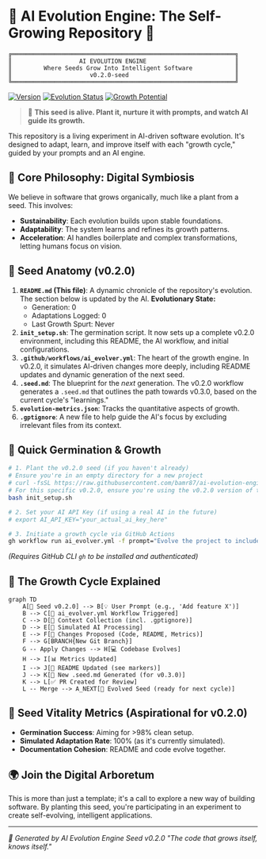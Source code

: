 # 🌱 AI Evolution Engine: The Self-Growing Repository 🌱

```
╔═══════════════════════════════════════════════════════════════╗
║                   AI EVOLUTION ENGINE                         ║
║         Where Seeds Grow Into Intelligent Software            ║
║                      v0.2.0-seed                              ║
╚═══════════════════════════════════════════════════════════════╝
```

[![Version](https://img.shields.io/badge/version-0.2.0--seed-blue.svg)](https://github.com/bamr87/ai-evolution-engine)
[![Evolution Status](https://img.shields.io/badge/status-sapling-green.svg)]()
[![Growth Potential](https://img.shields.io/badge/potential-expanding-purple.svg)]()

> 🌱 **This seed is alive. Plant it, nurture it with prompts, and watch AI guide its growth.**

This repository is a living experiment in AI-driven software evolution. It's designed to adapt, learn, and improve itself with each "growth cycle," guided by your prompts and an AI engine.

## 🌿 Core Philosophy: Digital Symbiosis

We believe in software that grows organically, much like a plant from a seed. This involves:
- **Sustainability**: Each evolution builds upon stable foundations.
- **Adaptability**: The system learns and refines its growth patterns.
- **Acceleration**: AI handles boilerplate and complex transformations, letting humans focus on vision.

## 🧬 Seed Anatomy (v0.2.0)

1.  **`README.md` (This file)**: A dynamic chronicle of the repository's evolution. The section below is updated by the AI.
    <!-- AI-EVOLUTION-MARKER:START -->
    **Evolutionary State:**
    - Generation: 0
    - Adaptations Logged: 0
    - Last Growth Spurt: Never
    <!-- AI-EVOLUTION-MARKER:END -->
2.  **`init_setup.sh`**: The germination script. It now sets up a complete v0.2.0 environment, including this README, the AI workflow, and initial configurations.
3.  **`.github/workflows/ai_evolver.yml`**: The heart of the growth engine. In v0.2.0, it simulates AI-driven changes more deeply, including README updates and dynamic generation of the next seed.
4.  **`.seed.md`**: The blueprint for the *next* generation. The v0.2.0 workflow generates a `.seed.md` that outlines the path towards v0.3.0, based on the current cycle's "learnings."
5.  **`evolution-metrics.json`**: Tracks the quantitative aspects of growth.
6.  **`.gptignore`**: A new file to help guide the AI's focus by excluding irrelevant files from its context.

## 🚀 Quick Germination & Growth

```bash
# 1. Plant the v0.2.0 seed (if you haven't already)
# Ensure you're in an empty directory for a new project
# curl -fsSL https://raw.githubusercontent.com/bamr87/ai-evolution-engine/main/init_setup.sh -o init_setup.sh # Get latest
# For this specific v0.2.0, ensure you're using the v0.2.0 version of this script.
bash init_setup.sh

# 2. Set your AI API Key (if using a real AI in the future)
# export AI_API_KEY="your_actual_ai_key_here"

# 3. Initiate a growth cycle via GitHub Actions
gh workflow run ai_evolver.yml -f prompt="Evolve the project to include a basic REST API for tracking plant growth." -f growth_mode="adaptive"
```
*(Requires GitHub CLI `gh` to be installed and authenticated)*

## 🌳 The Growth Cycle Explained

```mermaid
graph TD
    A[🌱 Seed v0.2.0] --> B[💡 User Prompt (e.g., 'Add feature X')]
    B --> C[🤖 ai_evolver.yml Workflow Triggered]
    C --> D[🧬 Context Collection (incl. .gptignore)]
    D --> E[🧠 Simulated AI Processing]
    E --> F[📝 Changes Proposed (Code, README, Metrics)]
    F --> G[BRANCH{New Git Branch}]
    G -- Apply Changes --> H[💻 Codebase Evolves]
    H --> I[📊 Metrics Updated]
    I --> J[📄 README Updated (see markers)]
    J --> K[🌰 New .seed.md Generated (for v0.3.0)]
    K --> L[✅ PR Created for Review]
    L -- Merge --> A_NEXT[🌱 Evolved Seed (ready for next cycle)]
```

## 🧪 Seed Vitality Metrics (Aspirational for v0.2.0)

- **Germination Success**: Aiming for >98% clean setup.
- **Simulated Adaptation Rate**: 100% (as it's currently simulated).
- **Documentation Cohesion**: README and code evolve together.

## 🌍 Join the Digital Arboretum

This is more than just a template; it's a call to explore a new way of building software. By planting this seed, you're participating in an experiment to create self-evolving, intelligent applications.

---

*🌱 Generated by AI Evolution Engine Seed v0.2.0*
*"The code that grows itself, knows itself."*
